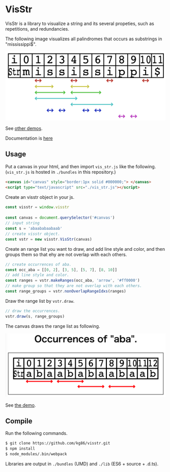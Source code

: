# VisStr

VisStr is a library to visualize a string and its several propeties, such as repetitions, and redundancies.

The following image visualizes all palindromes that occurs as substrings in "mississippi$".

![](others/palindromes.png)

See [other demos](https://kg86.github.io/visstr/dist/vis_str_demo.html).

Documentation is [here](https://kg86.github.io/visstr/docs/index.html)

## Usage

Put a canvas in your html, and then import `vis_str.js` like the following.
(`vis_str.js` is hosted in `./bundles` in this repository.)
```html
<canvas id="canvas" style="border:1px solid #000000;"> </canvas>
<script type="text/javascript" src="./vis_str.js"></script>
```

Create an visstr object in your js.
```js
const visstr = window.visstr

const canvas = document.querySelector('#canvas')
// input string
const s = 'abaababaabaab'
// create visstr object.
const vstr = new visstr.VisStr(canvas)
```

Create an range list you want to draw, and add line style and color, and then groups them so that ehy are not overlap with each others.
```js
// create occurrences of aba.
const occ_aba = [[0, 2], [3, 5], [5, 7], [8, 10]]
// add line style and color.
const ranges = vstr.makeRanges(occ_aba, 'arrow', '#ff0000')
// make group so that they are not overlap with each others.
const range_groups = vstr.nonOverlapRangeIdxs(ranges)
```

Draw the range list by `vstr.draw`.
```js
// draw the occurrences.
vstr.draw(s, range_groups)
```

The canvas draws the range list as following.

![](others/occ_aba.png)

See [the demo](https://kg86.github.io/visstr/dist/vis_str_demo_occ.html).

## Compile

Run the following commands.

```bash
$ git clone https://github.com/kg86/visstr.git
$ npm install
$ node_modules/.bin/webpack
```
Libraries are output in `./bundles` (UMD) and `./lib` (ES6 + source + .d.ts).

